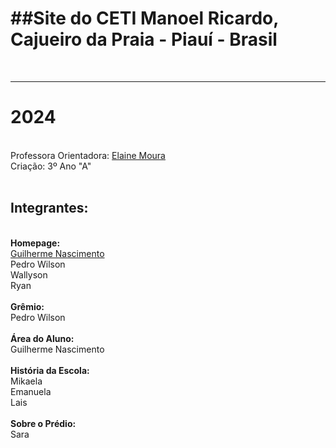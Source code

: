 <h1> <strong> ##Site do CETI Manoel Ricardo, Cajueiro da Praia - Piauí - Brasil </strong> </h1><br> 
<hr>
<h1><strong> 2024 </strong> </h1><br>
Professora Orientadora: <a href="https://github.com/eladevon">Elaine Moura </a><br>
Criação: 3º Ano "A" <br> <br>
<h2><strong>Integrantes: </strong> </h2> <br>
<strong>Homepage: </strong> <br>
<a href="https://github.com/guiclipse95">Guilherme Nascimento</a> <br>
Pedro Wilson <br>
Wallyson <br>
Ryan<br>
<br>
<strong>Grêmio: </strong> <br>
Pedro Wilson<br> <br>
<strong>Área do Aluno:</strong> <br>
Guilherme Nascimento<br>
<br>
<strong>História da Escola: </strong> <br>
Mikaela <br>
Emanuela <br>
Lais<br>
<br>
<strong>Sobre o Prédio: </strong> <br>
Sara
